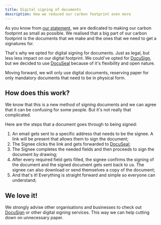```yaml
---
title: Digital signing of documents
description: How we reduced our carbon footprint even more
---
```


As you know from [our statement](/info/sustainability), we are dedicated to making
our carbon footprint as small as possible. We realised that a big part of our carbon footprint is the documents that we make
and the ones that we need to get a signatures for.

That's why we opted for digital signing for documents. Just as legal, but less
less impact on our digital footprint. We could've opted for [DocuSign](https://docusign.com),
but we decided to use [DocuSeal](https://docuseal.eu) because of it's flexibility and open nature.

Moving forward, we will only use digital documents, reserving paper for only mandatory documents that
need to be in physical form.

## How does this work?

We know that this is a new method of signing documents and we can agree that it can be confusing
for some people. But it's not really that complicated.

Here are the steps that a document goes through to being signed:
1. An email gets sent to a specific address that needs to be the signee. A link
will be present that allows them to sign the document;
2. The Signee clicks the link and gets forwarded to [DocuSeal](https://docuseal.eu);
3. The Signee completes the needed fields and then proceeds to sign the document by drawing;
4. After every required field gets filled, the signee confirms the signing of the document and
the signed document gets sent back to us. The signee can also download or send themselves a copy
of the document;
5. And that's it! Everything is straight forward and simple so everyone can understand;

## We love it!

We strongly advise other organisations and businesses to check out [DocuSign](https://docusign.com) 
or other digital signing services. This way we can help cutting down on unnecessary paper.
